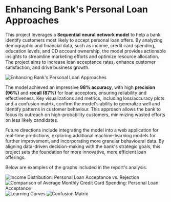# Enhancing Bank's Personal Loan Approaches

This project leverages a **Sequential neural network model** to help a bank identify customers most likely to accept personal loan offers. By analyzing demographic and financial data, such as income, credit card spending, education levels, and CD account ownership, the model provides actionable insights to streamline marketing efforts and optimize resource allocation. The project aims to increase loan acceptance rates, enhance customer satisfaction, and drive business growth.

![Enhancing Bank's Personal Loan Approaches](https://github.com/yildiramdsa/enhancing_banks_personal_loan_approaches/blob/main/images/enhancing_banks_personal_loan_approaches.png)

The model achieved an impressive **98% accuracy**, with high **precision (96%)** and **recall (87%)** for loan acceptors, ensuring reliability and effectiveness. Key visualizations and metrics, including loss/accuracy plots and a confusion matrix, confirm the model's ability to generalize well and identify patterns in customer behaviour. This approach allows the bank to focus its outreach on high-probability customers, minimizing wasted efforts on less likely candidates.

Future directions include integrating the model into a web application for real-time predictions, exploring additional machine-learning models for further improvement, and incorporating more granular behavioural data. By aligning data-driven decision-making with the bank's strategic goals, this project sets the foundation for more innovative, more efficient loan offerings.

Below are examples of the graphs included in the report's analysis.

![Income Distribution: Personal Loan Acceptance vs. Rejection](https://github.com/yildiramdsa/enhancing_banks_personal_loan_approaches/blob/main/images/income_distribution_personal_loan_acceptance_vs_rejection.png)
![Comparison of Average Monthly Credit Card Spending: Personal Loan Acceptance](https://github.com/yildiramdsa/enhancing_banks_personal_loan_approaches/blob/main/images/comparison_of_average_monthly_credit_card_spending_personal_loan_acceptance.png)
![Learning Curves](https://github.com/yildiramdsa/enhancing_banks_personal_loan_approaches/blob/main/images/learning_curves.png)
![Confusion Matrix](https://github.com/yildiramdsa/enhancing_banks_personal_loan_approaches/blob/main/images/confusion_matrix.png)
